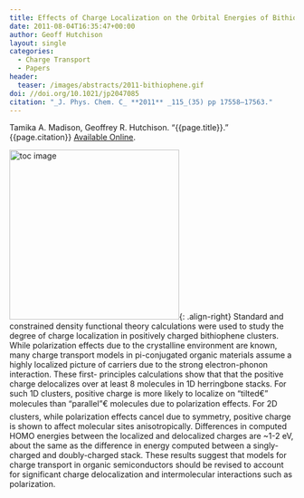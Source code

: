 ```yaml
---
title: Effects of Charge Localization on the Orbital Energies of Bithiophene Clusters
date: 2011-08-04T16:35:47+00:00
author: Geoff Hutchison
layout: single
categories:
  - Charge Transport
  - Papers
header:
  teaser: /images/abstracts/2011-bithiophene.gif
doi: //doi.org/10.1021/jp2047085
citation: "_J. Phys. Chem. C_ **2011** _115_(35) pp 17558–17563."
---
```

Tamika A. Madison, Geoffrey R. Hutchison. &#8220;{{page.title}}.&#8221; {{page.citation}}&nbsp;[Available Online]({{page.doi}}).  
<!--more-->

<img alt="toc image" src="{{ page.header.teaser }}" width="300 px">{: .align-right}
Standard and constrained density functional theory calculations were used to study the degree of charge localization in positively charged bithiophene clusters. While polarization effects due to the crystalline environment are known, many charge transport models in pi-conjugated organic materials assume a highly localized picture of carriers due to the strong electron-phonon interaction. These first- principles calculations show that that the positive charge delocalizes over at least 8 molecules in 1D herringbone stacks. For such 1D clusters, positive charge is more likely to localize on &#8220;tilted€&#8221; molecules than &#8220;parallel&#8221;€ molecules due to polarization effects. For 2D clusters, while polarization effects cancel due to symmetry, positive charge is shown to affect molecular sites anisotropically. Differences in computed HOMO energies between the localized and delocalized charges are ~1-2 eV, about the same as the difference in energy computed between a singly-charged and doubly-charged stack. These results suggest that models for charge transport in organic semiconductors should be revised to account for significant charge delocalization and intermolecular interactions such as polarization.
